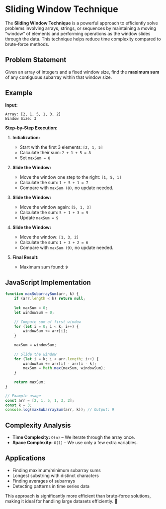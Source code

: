 # Sliding Window Technique

The **Sliding Window Technique** is a powerful approach to efficiently solve problems involving arrays, strings, or sequences by maintaining a moving “window” of elements and performing operations as the window slides through the data. This technique helps reduce time complexity compared to brute-force methods.

## Problem Statement
Given an array of integers and a fixed window size, find the **maximum sum** of any contiguous subarray within that window size.

## Example
**Input:**
```plaintext
Array: [2, 1, 5, 1, 3, 2]
Window Size: 3
```

**Step-by-Step Execution:**

1. **Initialization:**
   - Start with the first 3 elements: `[2, 1, 5]`
   - Calculate their sum: `2 + 1 + 5 = 8`
   - Set `maxSum = 8`

2. **Slide the Window:**
   - Move the window one step to the right: `[1, 5, 1]`
   - Calculate the sum: `1 + 5 + 1 = 7`
   - Compare with `maxSum (8)`, no update needed.

3. **Slide the Window:**
   - Move the window again: `[5, 1, 3]`
   - Calculate the sum: `5 + 1 + 3 = 9`
   - Update `maxSum = 9`

4. **Slide the Window:**
   - Move the window: `[1, 3, 2]`
   - Calculate the sum: `1 + 3 + 2 = 6`
   - Compare with `maxSum (9)`, no update needed.

5. **Final Result:**
   - Maximum sum found: **`9`**

## JavaScript Implementation
```javascript
function maxSubarraySum(arr, k) {
    if (arr.length < k) return null;
    
    let maxSum = 0;
    let windowSum = 0;
    
    // Compute sum of first window
    for (let i = 0; i < k; i++) {
        windowSum += arr[i];
    }
    
    maxSum = windowSum;
    
    // Slide the window
    for (let i = k; i < arr.length; i++) {
        windowSum += arr[i] - arr[i - k];
        maxSum = Math.max(maxSum, windowSum);
    }
    
    return maxSum;
}

// Example usage
const arr = [2, 1, 5, 1, 3, 2];
const k = 3;
console.log(maxSubarraySum(arr, k)); // Output: 9
```

## Complexity Analysis
- **Time Complexity:** `O(n)` – We iterate through the array once.
- **Space Complexity:** `O(1)` – We use only a few extra variables.

## Applications
- Finding maximum/minimum subarray sums
- Longest substring with distinct characters
- Finding averages of subarrays
- Detecting patterns in time series data

This approach is significantly more efficient than brute-force solutions, making it ideal for handling large datasets efficiently. 🚀

